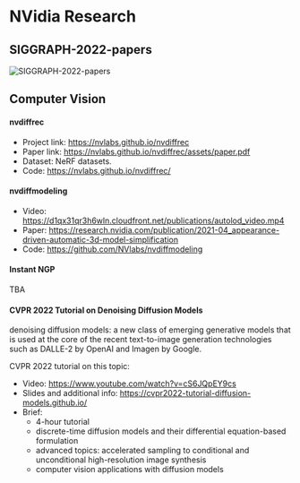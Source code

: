 # NVidia Research


## SIGGRAPH-2022-papers

![SIGGRAPH-2022-papers](./_assets/SIGGRAPH-2022-papers.png)


## Computer Vision


#### nvdiffrec

* Project link: https://nvlabs.github.io/nvdiffrec
* Paper link: https://nvlabs.github.io/nvdiffrec/assets/paper.pdf
* Dataset: NeRF datasets.
* Code: https://nvlabs.github.io/nvdiffrec/

#### nvdiffmodeling

* Video: https://d1qx31qr3h6wln.cloudfront.net/publications/autolod_video.mp4
* Paper:  https://research.nvidia.com/publication/2021-04_appearance-driven-automatic-3d-model-simplification
* Code: https://github.com/NVlabs/nvdiffmodeling



#### Instant NGP

TBA


#### CVPR 2022 Tutorial on Denoising Diffusion Models

denoising diffusion models: a new class of emerging generative models that is used at the core of the recent text-to-image generation technologies such as DALLE-2 by OpenAI and Imagen by Google.


CVPR 2022 tutorial on this topic:

- Video: https://www.youtube.com/watch?v=cS6JQpEY9cs
- Slides and additional info: https://cvpr2022-tutorial-diffusion-models.github.io/
- Brief: 
    * 4-hour tutorial
    * discrete-time diffusion models and their differential equation-based formulation
    * advanced topics: accelerated sampling to conditional and unconditional high-resolution image synthesis
    * computer vision applications with diffusion models

